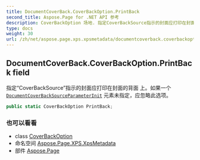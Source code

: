 ```yaml
---
title: DocumentCoverBack.CoverBackOption.PrintBack
second_title: Aspose.Page for .NET API 参考
description: CoverBackOption 场地. 指定CoverBackSource指示的封面应打印在封面的背面 上如果一个DocumentCoverBackSourceParameterInit 元素未指定应忽略此选项
type: docs
weight: 30
url: /zh/net/aspose.page.xps.xpsmetadata/documentcoverback.coverbackoption/printback/
---
```

## DocumentCoverBack.CoverBackOption.PrintBack field

指定“CoverBackSource”指示的封面应打印在封面的背面 上。如果一个[`DocumentCoverBackSource`](../../documentcoverbacksource/)[`ParameterInit`](../../parameterinit/) 元素未指定，应忽略此选项。

```csharp
public static CoverBackOption PrintBack;
```

### 也可以看看

* class [CoverBackOption](../)
* 命名空间 [Aspose.Page.XPS.XpsMetadata](../../documentcoverback.coverbackoption/)
* 部件 [Aspose.Page](../../../)


